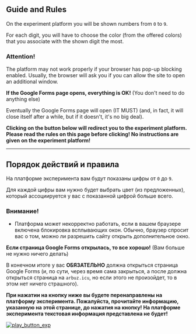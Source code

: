 ## Guide and Rules

On the experiment platform you will be shown numbers from `0` to `9`.

For each digit, you will have to choose the color (from the offered colors) that you associate with the shown digit the most.

### Attention!

The platform may not work properly if your browser has pop-up blocking enabled. Usually, the browser will ask you if you can allow the site to open an additional window.

**If the Google Forms page opens, everything is OK!** (You don't need to do anything else)

Eventually the Google Forms page will open (IT MUST) (and, in fact, it will close itself after a while, but if it doesn't, it's no big deal).

**Clicking on the button below will redirect you to the experiment platform. 
Please read the rules on this page before clicking! 
No instructions are given on the experiment platform!**

- - -

## Порядок действий и правила

На платформе эксперимента вам будут показаны цифры от `0` до `9`.

Для каждой цифры вам нужно будет выбрать цвет (из предложенных), который ассоциируется у вас с показанной цифрой больше всего.

### Внимание!

- Платформа может некорректно работать, если в вашем браузере включена блокировка всплывающих окон. Обычно, браузер спросит вас о том, можно ли разрешить сайту открыть дополнительное окно.

**Если страница Google Forms открылась, то все хорошо!** (Вам больше не нужно ничего делать)

В конечном итоге у вас **ОБЯЗАТЕЛЬНО** должна открыться страница Google Forms (и, по сути, через время сама закрыться, а после должна открыться страница на `arbuz.icu`, но если этого не произойдет, то в этом нет ничего страшного). 


**При нажатии на кнопку ниже вы будете перенаправлены на платформу эксперимента. 
Пожалуйста, прочитайте информацию, указанную на этой странице, до нажатия на кнопку! 
На платформе эксперимента текстовая информация представлена не будет!**


[![play_button_exp](https://cdn.arbuz.icu/img/special/experiment_play.png)](https://experiment.arbuz.icu/)
